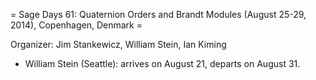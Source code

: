 = Sage Days 61: Quaternion Orders and Brandt Modules (August 25-29, 2014), Copenhagen, Denmark =

Organizer: Jim Stankewicz, William Stein, Ian Kiming


 * William Stein (Seattle): arrives on August 21, departs on August 31.


 
